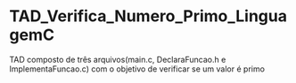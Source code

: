 # TAD_Verifica_Numero_Primo_LinguagemC
TAD composto de três arquivos(main.c, DeclaraFuncao.h e ImplementaFuncao.c) com o objetivo de verificar se um valor é primo
